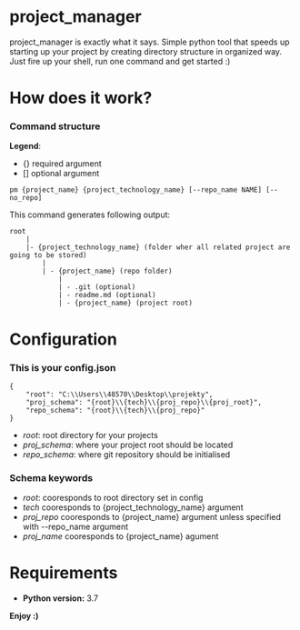 # project_manager
project_manager is exactly what it says. Simple python tool that speeds up starting up your project by creating directory structure in organized way.
Just fire up your shell, run one command and get started :)

# How does it work?

### Command structure
**Legend**:
* {} required argument
* [] optional argument

```
pm {project_name} {project_technology_name} [--repo_name NAME] [--no_repo] 
```

This command generates following output:
```
root
    |
    |- {project_technology_name} (folder wher all related project are going to be stored)
        |
        | - {project_name} (repo folder)
            |
            | - .git (optional)
            | - readme.md (optional)
            | - {project_name} (project root)
```

# Configuration

### This is your config.json
```
{
    "root": "C:\\Users\\48570\\Desktop\\projekty",
    "proj_schema": "{root}\\{tech}\\{proj_repo}\\{proj_root}",
    "repo_schema": "{root}\\{tech}\\{proj_repo}"
}
```
* *root*: root directory for your projects
* *proj_schema*: where your project root should be located
* *repo_schema*: where git repository should be initialised

### Schema keywords
* *root*: cooresponds to root directory set in config
* *tech* cooresponds to {project_technology_name} argument
* *proj_repo* cooresponds to {project_name} argument unless specified with --repo_name argument
* *proj_name* cooresponds to {project_name} agument

# Requirements
* **Python version:** 3.7

**Enjoy :)**

